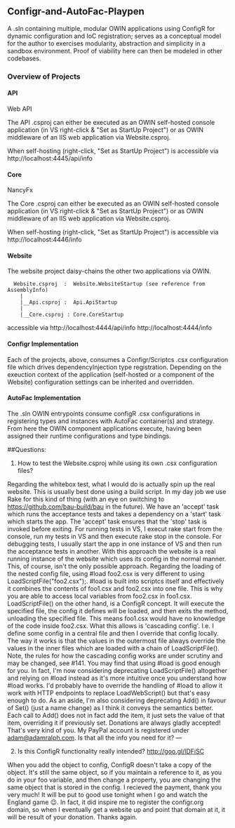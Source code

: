 ## Configr-and-AutoFac-Playpen

A .sln containing multiple, modular OWIN applications using ConfigR for dynamic configuration and IoC registration; serves as a conceptual model for the author to exercises modularity, abstraction and simplicity in a sandbox environment.
Proof of viability here can then be modeled in other codebases.

### Overview of Projects
#### API
  Web API 
  
  The API .csproj can either be executed as an OWIN self-hosted console application (in VS right-click & "Set as StartUp Project") or
  as OWIN middleware of an IIS web application via Website.csproj.
  
  When self-hosting (right-click, "Set as StartUp Project") is accessible via http://localhost:4445/api/info

#### Core
  NancyFx
  
  The Core .csproj can either be executed as an OWIN self-hosted console application (in VS right-click & "Set as StartUp Project") or
  as OWIN middleware of an IIS web application via Website.csproj.
  
  When self-hosting (right-click, "Set as StartUp Project") is accessible via http://localhost:4446/info

#### Website
  The website project daisy-chains the other two applications via OWIN.
  
      Website.csproj  :  Website.WebsiteStartup (see reference from AssemblyInfo)
        | 
        |__Api.csproj :  Api.ApiStartup 
        | 
        |__Core.csproj : Core.CoreStartup
        
  accessible via http://localhost:4444/api/info
                 http://localhost:4444/info
               
#### Configr Implementation
  Each of the projects, above, consumes a Configr/Scriptcs .csx configuration file which drives dependencyInjection type registration. Depending on the exeuction context of the application (self-hosted or a component of the Website) configuration settings can be inherited and overridden.
  
#### AutoFac Implementation
The .sln OWIN entrypoints consume configR .csx configurations in registering types and instances with AutoFac container(s) and strategy. From here the OWIN component applications execute, having been assigned their runtime configurations and type bindings.

            
##Questions: 
1. How to test the Website.csproj while using its own .csx configuration files?

Regarding the whitebox test, what I would do is actually spin up the real website. This is usually best done using a build script. In my day job we use Rake for this kind of thing (with an eye on switching to https://github.com/bau-build/bau in the future). We have an 'accept' task which runs the acceptance tests and takes a dependency on a 'start' task which starts the app. The 'accept' task ensures that the 'stop' task is invoked before exiting. For running tests in VS, I execut rake start from the console, run my tests in VS and then execute rake stop in the console. For debugging tests, I usually start the app in one instance of VS and then run the acceptance tests in another. With this approach the website is a real running instance of the website which uses its config in the normal manner. This, of course, isn't the only possible approach.
Regarding the loading of the nested config file, using #load foo2.csx is very different to using LoadScriptFile("foo2.csx");.
#load is built into scriptcs itself and effectively it combines the contents of foo1.csx and foo2.csx into one file. This is why you are able to access local variables from foo2.csx in foo1.csx.
LoadScriptFile() on the other hand, is a ConfigR concept. It will execute the specified file, the config it defines will be loaded, and then exits the method, unloading the specified file. This means foo1.csx would have no knowledge of the code inside foo2.csx. What this allows is 'cascading config'. I.e. I define some config in a central file and then I override that config locally. The way it works is that the values in the outermost file always override the values in the inner files which are loaded with a chain of LoadScriptFile(). Note, the rules for how the cascading config works are under scrutiny and may be changed, see #141.
You may find that using #load is good enough for you. In fact, I'm now considering deprecating LoadScriptFile() altogether and relying on #load instead as it's more intuitive once you understand how #load works. I'd probably have to override the handling of #load to allow it work with HTTP endpoints to replace LoadWebScript() but that's easy enough to do.
As an aside, I'm also considering deprecating Add() in favour of Set() (just a name change) as I think it conveys the semantics better. Each call to Add() does not in fact add the item, it just sets the value of that item, overriding it if previously set.
Donations are always gladly accepted! That's very kind of you. My PayPal account is registered under adam@adamralph.com. Is that all the info you need for it?
—

2. Is this ConfigR functionality really intended? http://goo.gl/lDFiSC
           
When you add the object to config, ConfigR doesn't take a copy of the object. It's still the same object, so if you maintain a reference to it, as you do in your foo variable, and then change a property, you are changing the same object that is stored in the config.
I recieved the payment, thank you very much! It will be put to good use tonight when I go and watch the England game :wink:. In fact, it did inspire me to register the configr.org domain, so when I eventually get a website up and point that domain at it, it will be result of your donation. Thanks again.           

